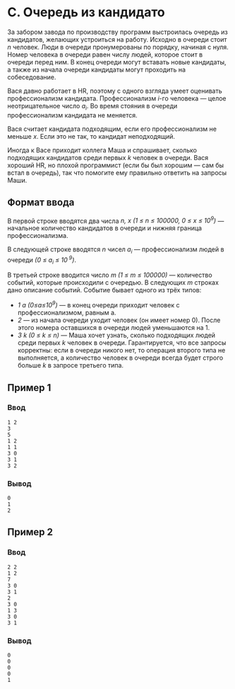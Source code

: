 # C. Очередь из кандидато

За забором завода по производству программ выстроилась очередь из кандидатов, желающих устроиться на работу. Исходно в
очереди стоит _n_ человек. Люди в очереди пронумерованы по порядку, начиная с нуля. Номер человека в очереди равен числу
людей, которое стоит в очереди перед ним. В конец очереди могут вставать новые кандидаты, а также из начала очереди
кандидаты могут проходить на собеседование.

Вася давно работает в HR, поэтому с одного взгляда умеет оценивать профессионализм кандидата. Профессионализм _i_-го
человека — целое неотрицательное число _a<sub>i</sub>_. Во время стояния в очереди профессионализм кандидата не
меняется.

Вася считает кандидата подходящим, если его профессионализм не меньше _x_. Если это не так, то кандидат неподходящий.

Иногда к Васе приходит коллега Маша и спрашивает, сколько подходящих кандидатов среди первых _k_ человек в очереди. Вася
хороший HR, но плохой программист (если бы был хорошим — сам бы встал в очередь), так что помогите ему правильно
ответить на запросы Маши.

## Формат ввода

В первой строке вводятся два числа _n, x (1 ≤ n ≤ 100000, 0 ≤ x ≤ 10<sup>9</sup>)_ — начальное количество кандидатов в
очереди и нижняя граница профессионализма.

В следующей строке вводятся _n_ чисел _a<sub>i</sub>_ — профессионализм людей в очереди _(0 ≤ a<sub>i</sub> ≤ 10<sup>
9</sup>)_.

В третьей строке вводится число _m (1 ≤ m ≤ 100000)_ — количество событий, которые происходили с очередью. В следующих
_m_ строках дано описание событий. Событие бывает одного из трёх типов:

* _1 a (0≤a≤10<sup>9</sup>)_ — в конец очереди приходит человек с профессионализмом, равным a.
* _2_ — из начала очереди уходит человек (он имеет номер 0). После этого номера оставшихся в очереди людей уменьшаются
  на 1.
* _3 k (0 ≤ k ≤ n)_ — Маша хочет узнать, сколько подходящих людей среди первых _k_ человек в очереди.
  Гарантируется, что все запросы корректны: если в очереди никого нет, то операция второго типа не выполняется, а
  количество человек в очереди всегда будет строго больше _k_ в запросе третьего типа.

## Пример 1

### Ввод

    1 2
    3
    5
    1 2
    1 1
    3 0
    3 1
    3 2

### Вывод

    0
    1
    2

## Пример 2

### Ввод

    2 2
    1 2
    7
    3 0
    3 1
    2
    3 0
    1 3
    3 0
    3 1

### Вывод

    0
    0
    0
    0
    1
